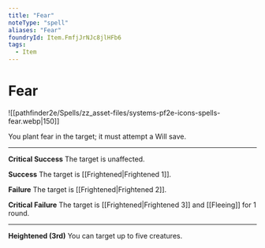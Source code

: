 ```yaml
---
title: "Fear"
noteType: "spell"
aliases: "Fear"
foundryId: Item.FmfjJrNJc8jlHFb6
tags:
  - Item
---
```


# Fear
![[pathfinder2e/Spells/zz_asset-files/systems-pf2e-icons-spells-fear.webp|150]]

You plant fear in the target; it must attempt a Will save.

* * *

**Critical Success** The target is unaffected.

**Success** The target is [[Frightened|Frightened 1]].

**Failure** The target is [[Frightened|Frightened 2]].

**Critical Failure** The target is [[Frightened|Frightened 3]] and [[Fleeing]] for 1 round.

* * *

**Heightened (3rd)** You can target up to five creatures.
